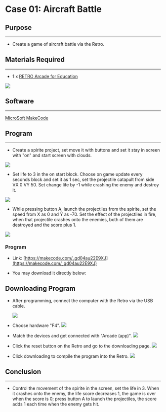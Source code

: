 # Case 01: Aircraft Battle

## Purpose
---
- Create a game of aircraft battle via the Retro.

## Materials Required
---

- 1 x [RETRO Arcade for Education](https://www.elecfreaks.com/retro-arcade-for-education.html)



![](./images/retro-case-01-01.png)



## Software
---
[MicroSoft MakeCode](https://arcade.makecode.com/)


## Program
---

- Create a spirite project, set move it with buttons and set it stay in screen with "on" and start screen with clouds.

![](./images/retro-case-02-01.png)

- Set life to 3 in the on start block. Choose on game update every seconds block and set it as 1 sec, set the projectile catapult  from side VX 0 VY 50. Set change life by -1 while crashing the enemy and destroy it.

![](./images/retro-case-03-02.png)

- While pressing button A, launch the projectiles from the spirite, set the speed from X as 0 and Y as -70. Set the effect of the projectiles in fire, when that projectile crashes onto the enemies, both of them are destroyed and the score plus 1.

![](./images/retro-case-03-03.png)





### Program
- Link: [https://makecode.com/_gd04au22E9XJ](https://makecode.com/_gd04au22E9XJ)

- You may download it directly below:






## Downloading Program
- After programming, connect the computer with the Retro via the USB cable.

  ![](./images/retro-case-01-10.png)

- Choose hardware "F4".
  ![](./images/retro-case-01-11.png)

- Match the devices and get connected with "Arcade (app)".
  ![](./images/retro-case-01-12.png)

- Click the reset button on the Retro and go to the downloading page.
  ![](./images/retro-case-01-13.png)

- Click downloading to compile the program into the Retro.
![](./images/retro-case-01-14.png)


## Conclusion
---
- Control the movement of the spirite in the screen, set the life in 3. When it crashes onto the enemy, the life score decreases 1, the game is over when the score is 0; press button A to launch the projectiles, the score adds 1 each time when the enemy gets hit.
